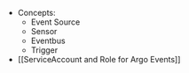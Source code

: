 - Concepts:
	- Event Source
	- Sensor
	- Eventbus
	- Trigger
- [[ServiceAccount and Role for Argo Events]]